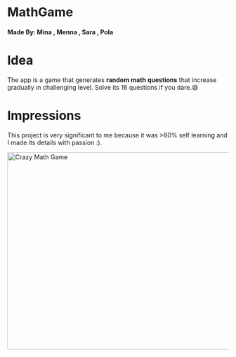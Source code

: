 # MathGame
#### Made By: Mina , Menna , Sara , Pola
# Idea
The app is a game that generates **random math questions** that increase gradually in challenging level.
Solve its 16 questions if you dare.😅

# Impressions
This project is very significant to me because it was >80% self learning and I made its details with passion :).

<div>
  <img src="https://github.com/Mina012/CRAZY-MATH-GAME/assets/169512114/1a999bae-9f16-4aaa-bcea-8cfb20dd6904" alt="Crazy Math Game" width="900" height="450">
</div>
